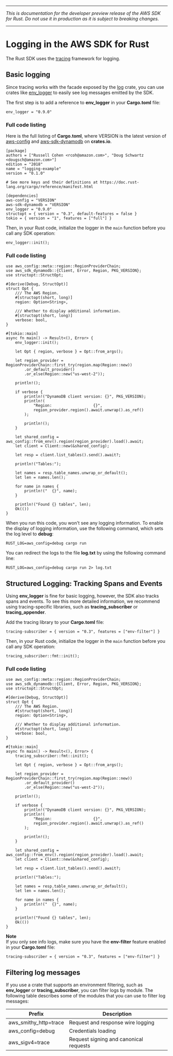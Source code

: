 --------

 *This is documentation for the developer preview release of the AWS SDK for Rust\. Do not use it in production as it is subject to breaking changes\.* 

--------

# Logging in the AWS SDK for Rust<a name="logging"></a>

The Rust SDK uses the [tracing](http://tracing.rs/) framework for logging\.

## Basic logging<a name="logger"></a>

Since tracing works with the facade exposed by the [log](https://docs.rs/log/0.4.14/log) crate, you can use crates like [env\_logger](https://crates.io/crates/env_logger) to easily see log messages emitted by the SDK\.

The first step is to add a reference to **env\_logger** in your **Cargo\.toml** file:

```
env_logger = "0.9.0"
```

### Full code listing<a name="logger-cargo-toml"></a>

Here is the full listing of **Cargo\.toml**, where VERSION is the latest version of [aws\-config](https://crates.io/crates/aws-config) and [aws\-sdk\-dynamodb](https://crates.io/crates/aws-sdk-dynamodb) on **crates\.io**\.

```
[package]
authors = ["Russell Cohen <rcoh@amazon.com>", "Doug Schwartz <dougsch@amazon.com>"]
edition = "2018"
name = "logging-example"
version = "0.1.0"

# See more keys and their definitions at https://doc.rust-lang.org/cargo/reference/manifest.html

[dependencies]
aws-config = "VERSION"
aws-sdk-dynamodb = "VERSION"
env_logger = "0.9.0"
structopt = { version = "0.3", default-features = false }
tokio = { version = "1", features = ["full"] }
```

Then, in your Rust code, initialize the logger in the `main` function before you call any SDK operation:

```
env_logger::init();
```

### Full code listing<a name="logger-code"></a>

```
use aws_config::meta::region::RegionProviderChain;
use aws_sdk_dynamodb::{Client, Error, Region, PKG_VERSION};
use structopt::StructOpt;

#[derive(Debug, StructOpt)]
struct Opt {
    /// The AWS Region.
    #[structopt(short, long)]
    region: Option<String>,

    /// Whether to display additional information.
    #[structopt(short, long)]
    verbose: bool,
}

#[tokio::main]
async fn main() -> Result<(), Error> {
    env_logger::init();

    let Opt { region, verbose } = Opt::from_args();

    let region_provider = RegionProviderChain::first_try(region.map(Region::new))
        .or_default_provider()
        .or_else(Region::new("us-west-2"));

    println!();

    if verbose {
        println!("DynamoDB client version: {}", PKG_VERSION);
        println!(
            "Region:                  {}",
            region_provider.region().await.unwrap().as_ref()
        );

        println!();
    }

    let shared_config = aws_config::from_env().region(region_provider).load().await;
    let client = Client::new(&shared_config);

    let resp = client.list_tables().send().await?;

    println!("Tables:");

    let names = resp.table_names.unwrap_or_default();
    let len = names.len();

    for name in names {
        println!("  {}", name);
    }

    println!("Found {} tables", len);
    Ok(())
}
```

When you run this code, you won't see any logging information\. To enable the display of logging information, use the following command, which sets the log level to **debug**:

```
RUST_LOG=aws_config=debug cargo run
```

You can redirect the logs to the file **log\.txt** by using the following command line:

```
RUST_LOG=aws_config=debug cargo run 2> log.txt
```

## Structured Logging: Tracking Spans and Events<a name="tracing"></a>

Using **env\_logger** is fine for basic logging, however, the SDK also tracks spans and events\. To see this more detailed information, we recommend using tracing\-specific libraries, such as **tracing\_subscriber** or **tracing\_appender**\.

Add the tracing library to your **Cargo\.toml** file:

```
tracing-subscriber = { version = "0.3", features = ["env-filter"] }
```

Then, in your Rust code, initialize the logger in the `main` function before you call any SDK operation:

```
tracing_subscriber::fmt::init();
```

### Full code listing<a name="tracing-code"></a>

```
use aws_config::meta::region::RegionProviderChain;
use aws_sdk_dynamodb::{Client, Error, Region, PKG_VERSION};
use structopt::StructOpt;

#[derive(Debug, StructOpt)]
struct Opt {
    /// The AWS Region.
    #[structopt(short, long)]
    region: Option<String>,

    /// Whether to display additional information.
    #[structopt(short, long)]
    verbose: bool,
}

#[tokio::main]
async fn main() -> Result<(), Error> {
    tracing_subscriber::fmt::init();

    let Opt { region, verbose } = Opt::from_args();

    let region_provider = RegionProviderChain::first_try(region.map(Region::new))
        .or_default_provider()
        .or_else(Region::new("us-west-2"));

    println!();

    if verbose {
        println!("DynamoDB client version: {}", PKG_VERSION);
        println!(
            "Region:                  {}",
            region_provider.region().await.unwrap().as_ref()
        );

        println!();
    }

    let shared_config = aws_config::from_env().region(region_provider).load().await;
    let client = Client::new(&shared_config);

    let resp = client.list_tables().send().await?;

    println!("Tables:");

    let names = resp.table_names.unwrap_or_default();
    let len = names.len();

    for name in names {
        println!("  {}", name);
    }

    println!("Found {} tables", len);
    Ok(())
}
```

**Note**  
If you only see info logs, make sure you have the **env\-filter** feature enabled in your **Cargo\.toml** file:  

```
tracing-subscriber = { version = "0.3", features = ["env-filter"] }
```

## Filtering log messages<a name="logging-filtering"></a>

If you use a crate that supports an environment filtering, such as **env\_logger** or **tracing\_subscriber**, you can filter logs by module\. The following table describes some of the modules that you can use to filter log messages:


| Prefix | Description | 
| --- | --- | 
|  aws\_smithy\_http=trace  |  Request and response wire logging  | 
|  aws\_config=debug  |  Credentials loading  | 
|  aws\_sigv4=trace  |  Request signing and canonical requests  | 